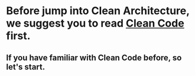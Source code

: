 # Before jump into Clean Architecture, we suggest you to read [Clean Code](../clean-code/README.md) first.

## If you have familiar with Clean Code before, so let's start.